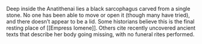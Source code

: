 Deep inside the Anatithenai lies a black sarcophagus carved from a single stone. No one has been able to move or open it (though many have tried), and there doesn’t appear to be a lid. Some historians believe this is the final resting place of [[Empress Iomene]]. Others cite recently uncovered ancient texts that describe her body going missing, with no funeral rites performed.